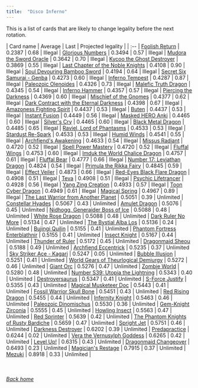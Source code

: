 ```yaml
---
title:  "Disco Inferno"
---
```


This is a list of cards that are likely to change legality before the next rotation.

| Card name | Average | Last | Projected legality |
| :-- |
[Foolish Return](https://db.ygoprodeck.com/card/?search=Foolish%20Return) | 0.2387 | 0.68 | Illegal |
[Glorious Numbers](https://db.ygoprodeck.com/card/?search=Glorious%20Numbers) | 0.3494 | 0.57 | Illegal |
[Mudora the Sword Oracle](https://db.ygoprodeck.com/card/?search=Mudora%20the%20Sword%20Oracle) | 0.3642 | 0.70 | Illegal |
[Kycoo the Ghost Destroyer](https://db.ygoprodeck.com/card/?search=Kycoo%20the%20Ghost%20Destroyer) | 0.3869 | 0.55 | Illegal |
[Last Chapter of the Noble Knights](https://db.ygoprodeck.com/card/?search=Last%20Chapter%20of%20the%20Noble%20Knights) | 0.4108 | 0.90 | Illegal |
[Soul Devouring Bamboo Sword](https://db.ygoprodeck.com/card/?search=Soul%20Devouring%20Bamboo%20Sword) | 0.4194 | 0.64 | Illegal |
[Secret Six Samurai - Genba](https://db.ygoprodeck.com/card/?search=Secret%20Six%20Samurai%20-%20Genba) | 0.4273 | 0.60 | Illegal |
[Inferno Tempest](https://db.ygoprodeck.com/card/?search=Inferno%20Tempest) | 0.4287 | 0.87 | Illegal |
[Paleozoic Olenoides](https://db.ygoprodeck.com/card/?search=Paleozoic%20Olenoides) | 0.4326 | 0.73 | Illegal |
[Malefic Truth Dragon](https://db.ygoprodeck.com/card/?search=Malefic%20Truth%20Dragon) | 0.4345 | 0.54 | Illegal |
[Inferno Hammer](https://db.ygoprodeck.com/card/?search=Inferno%20Hammer) | 0.4357 | 0.57 | Illegal |
[Piercing the Darkness](https://db.ygoprodeck.com/card/?search=Piercing%20the%20Darkness) | 0.4369 | 0.60 | Illegal |
[Mischief of the Gnomes](https://db.ygoprodeck.com/card/?search=Mischief%20of%20the%20Gnomes) | 0.4377 | 0.62 | Illegal |
[Dark Contract with the Eternal Darkness](https://db.ygoprodeck.com/card/?search=Dark%20Contract%20with%20the%20Eternal%20Darkness) | 0.4398 | 0.67 | Illegal |
[Amazoness Fighting Spirit](https://db.ygoprodeck.com/card/?search=Amazoness%20Fighting%20Spirit) | 0.4437 | 0.53 | Illegal |
[Buten](https://db.ygoprodeck.com/card/?search=Buten) | 0.4437 | 0.53 | Illegal |
[Instant Fusion](https://db.ygoprodeck.com/card/?search=Instant%20Fusion) | 0.4449 | 0.56 | Illegal |
[Masked HERO Anki](https://db.ygoprodeck.com/card/?search=Masked%20HERO%20Anki) | 0.4465 | 0.60 | Illegal |
[Silver's Cry](https://db.ygoprodeck.com/card/?search=Silver's%20Cry) | 0.4465 | 0.60 | Illegal |
[Black Metal Dragon](https://db.ygoprodeck.com/card/?search=Black%20Metal%20Dragon) | 0.4485 | 0.65 | Illegal |
[Raviel, Lord of Phantasms](https://db.ygoprodeck.com/card/?search=Raviel,%20Lord%20of%20Phantasms) | 0.4533 | 0.53 | Illegal |
[Stardust Re-Spark](https://db.ygoprodeck.com/card/?search=Stardust%20Re-Spark) | 0.4533 | 0.53 | Illegal |
[Humid Winds](https://db.ygoprodeck.com/card/?search=Humid%20Winds) | 0.4541 | 0.55 | Illegal |
[Archfiend's Awakening](https://db.ygoprodeck.com/card/?search=Archfiend's%20Awakening) | 0.4633 | 0.54 | Illegal |
[Missus Radiant](https://db.ygoprodeck.com/card/?search=Missus%20Radiant) | 0.4720 | 0.52 | Illegal |
[Spell Power Mastery](https://db.ygoprodeck.com/card/?search=Spell%20Power%20Mastery) | 0.4720 | 0.52 | Illegal |
[Fluffal Wings](https://db.ygoprodeck.com/card/?search=Fluffal%20Wings) | 0.4753 | 0.60 | Illegal |
[Imduk the World Chalice Dragon](https://db.ygoprodeck.com/card/?search=Imduk%20the%20World%20Chalice%20Dragon) | 0.4757 | 0.61 | Illegal |
[Fluffal Bear](https://db.ygoprodeck.com/card/?search=Fluffal%20Bear) | 0.4777 | 0.66 | Illegal |
[Number 17: Leviathan Dragon](https://db.ygoprodeck.com/card/?search=Number%2017:%20Leviathan%20Dragon) | 0.4824 | 0.54 | Illegal |
[Primula the Rikka Fairy](https://db.ygoprodeck.com/card/?search=Primula%20the%20Rikka%20Fairy) | 0.4845 | 0.59 | Illegal |
[Effect Veiler](https://db.ygoprodeck.com/card/?search=Effect%20Veiler) | 0.4873 | 0.66 | Illegal |
[Red-Eyes Black Flare Dragon](https://db.ygoprodeck.com/card/?search=Red-Eyes%20Black%20Flare%20Dragon) | 0.4908 | 0.51 | Illegal |
[Teva](https://db.ygoprodeck.com/card/?search=Teva) | 0.4908 | 0.51 | Illegal |
[Psychic Lifetrancer](https://db.ygoprodeck.com/card/?search=Psychic%20Lifetrancer) | 0.4928 | 0.56 | Illegal |
[Yang Zing Creation](https://db.ygoprodeck.com/card/?search=Yang%20Zing%20Creation) | 0.4933 | 0.57 | Illegal |
[Toon Cyber Dragon](https://db.ygoprodeck.com/card/?search=Toon%20Cyber%20Dragon) | 0.4949 | 0.61 | Illegal |
[Magical Spring](https://db.ygoprodeck.com/card/?search=Magical%20Spring) | 0.4967 | 0.89 | Illegal |
[The Last Warrior from Another Planet](https://db.ygoprodeck.com/card/?search=The%20Last%20Warrior%20from%20Another%20Planet) | 0.5051 | 0.39 | Unlimited |
[Constellar Hyades](https://db.ygoprodeck.com/card/?search=Constellar%20Hyades) | 0.5067 | 0.43 | Unlimited |
[Amulet Dragon](https://db.ygoprodeck.com/card/?search=Amulet%20Dragon) | 0.5076 | 0.45 | Unlimited |
[Nidhogg, Generaider Boss of Ice](https://db.ygoprodeck.com/card/?search=Nidhogg,%20Generaider%20Boss%20of%20Ice) | 0.5088 | 0.48 | Unlimited |
[White Rose Dragon](https://db.ygoprodeck.com/card/?search=White%20Rose%20Dragon) | 0.5088 | 0.48 | Unlimited |
[Dark Ruler No More](https://db.ygoprodeck.com/card/?search=Dark%20Ruler%20No%20More) | 0.5134 | 0.47 | Unlimited |
[The Bystial Alba Los](https://db.ygoprodeck.com/card/?search=The%20Bystial%20Alba%20Los) | 0.5136 | 0.24 | Unlimited |
[Bujingi Quilin](https://db.ygoprodeck.com/card/?search=Bujingi%20Quilin) | 0.5155 | 0.41 | Unlimited |
[Phantom Fortress Enterblathnir](https://db.ygoprodeck.com/card/?search=Phantom%20Fortress%20Enterblathnir) | 0.5155 | 0.41 | Unlimited |
[Insect Knight](https://db.ygoprodeck.com/card/?search=Insect%20Knight) | 0.5167 | 0.44 | Unlimited |
[Thunder of Ruler](https://db.ygoprodeck.com/card/?search=Thunder%20of%20Ruler) | 0.5172 | 0.45 | Unlimited |
[Dragonmaid Sheou](https://db.ygoprodeck.com/card/?search=Dragonmaid%20Sheou) | 0.5188 | 0.49 | Unlimited |
[Archfiend Eccentrick](https://db.ygoprodeck.com/card/?search=Archfiend%20Eccentrick) | 0.5235 | 0.37 | Unlimited |
[Sky Striker Ace - Kagari](https://db.ygoprodeck.com/card/?search=Sky%20Striker%20Ace%20-%20Kagari) | 0.5247 | 0.05 | Unlimited |
[Bubble Illusion](https://db.ygoprodeck.com/card/?search=Bubble%20Illusion) | 0.5251 | 0.41 | Unlimited |
[World Gears of Theurlogical Demiurgy](https://db.ygoprodeck.com/card/?search=World%20Gears%20of%20Theurlogical%20Demiurgy) | 0.5272 | 0.46 | Unlimited |
[Giant Orc](https://db.ygoprodeck.com/card/?search=Giant%20Orc) | 0.5276 | 0.47 | Unlimited |
[Zombie World](https://db.ygoprodeck.com/card/?search=Zombie%20World) | 0.5280 | 0.48 | Unlimited |
[Number S39: Utopia the Lightning](https://db.ygoprodeck.com/card/?search=Number%20S39:%20Utopia%20the%20Lightning) | 0.5343 | 0.40 | Unlimited |
[Destroyersaurus](https://db.ygoprodeck.com/card/?search=Destroyersaurus) | 0.5347 | 0.41 | Unlimited |
[S-Force Justify](https://db.ygoprodeck.com/card/?search=S-Force%20Justify) | 0.5355 | 0.43 | Unlimited |
[Magical Musketeer Doc](https://db.ygoprodeck.com/card/?search=Magical%20Musketeer%20Doc) | 0.5443 | 0.41 | Unlimited |
[Fossil Warrior Skull Bone](https://db.ygoprodeck.com/card/?search=Fossil%20Warrior%20Skull%20Bone) | 0.5451 | 0.43 | Unlimited |
[Red Rising Dragon](https://db.ygoprodeck.com/card/?search=Red%20Rising%20Dragon) | 0.5455 | 0.44 | Unlimited |
[Infernity Knight](https://db.ygoprodeck.com/card/?search=Infernity%20Knight) | 0.5463 | 0.46 | Unlimited |
[Paleozoic Dinomischus](https://db.ygoprodeck.com/card/?search=Paleozoic%20Dinomischus) | 0.5530 | 0.36 | Unlimited |
[Gem-Knight Zirconia](https://db.ygoprodeck.com/card/?search=Gem-Knight%20Zirconia) | 0.5555 | 0.45 | Unlimited |
[Howling Insect](https://db.ygoprodeck.com/card/?search=Howling%20Insect) | 0.5563 | 0.47 | Unlimited |
[Red Sprinter](https://db.ygoprodeck.com/card/?search=Red%20Sprinter) | 0.5639 | 0.42 | Unlimited |
[The Phantom Knights of Rusty Bardiche](https://db.ygoprodeck.com/card/?search=The%20Phantom%20Knights%20of%20Rusty%20Bardiche) | 0.5659 | 0.47 | Unlimited |
[Spright Jet](https://db.ygoprodeck.com/card/?search=Spright%20Jet) | 0.5751 | 0.46 | Unlimited |
[Darkness Destroyer](https://db.ygoprodeck.com/card/?search=Darkness%20Destroyer) | 0.6202 | 0.39 | Unlimited |
[Predapractice](https://db.ygoprodeck.com/card/?search=Predapractice) | 0.6244 | 0.02 | Unlimited |
[Vera the Vernusylph Goddess](https://db.ygoprodeck.com/card/?search=Vera%20the%20Vernusylph%20Goddess) | 0.6265 | 0.42 | Unlimited |
[Level Up!](https://db.ygoprodeck.com/card/?search=Level%20Up!) | 0.6315 | 0.43 | Unlimited |
[Dragonmaid Changeover](https://db.ygoprodeck.com/card/?search=Dragonmaid%20Changeover) | 0.6493 | 0.23 | Unlimited |
[Magician's Restage](https://db.ygoprodeck.com/card/?search=Magician's%20Restage) | 0.7915 | 0.37 | Unlimited |
[Mezuki](https://db.ygoprodeck.com/card/?search=Mezuki) | 0.8918 | 0.33 | Unlimited |

<br>

###### [Back home](index)